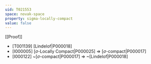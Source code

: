 ```yaml
---
uid: T021553
space: novak-space
property: sigma-locally-compact
value: false
---
```

[[Proof]]

* [T001139] [Lindelof|P000018]
* [I000005] [$\sigma$-Locally Compact|P000025] => [$\sigma$-compact|P000017]
* [I000122] ~[$\sigma$-compact|P000017] => ~[Lindelof|P000018]

